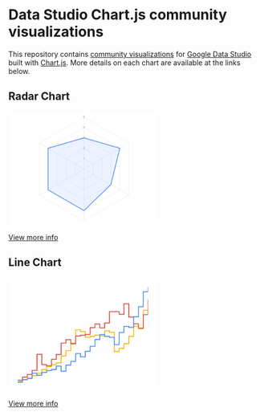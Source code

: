 # Data Studio Chart.js community visualizations

This repository contains [community visualizations][community viz] for [Google Data Studio][datastudio] built with [Chart.js][chartjs]. More details on each chart are available at the links below.

## Radar Chart

<img src="./radar/radar.png" width="300" />

[View more info][radar]

## Line Chart

<img src="./line/line.png" width="300" />

[View more info][line]

[community viz]: http://developers.google.com/datastudio/visualization
[datastudio]: https://datastudio.google.com
[chartjs]: https://www.chartjs.org/
[radar]: https://github.com/ClickInsight/community-visualizations/tree/master/chartjs/radar
[line]: https://github.com/ClickInsight/community-visualizations/tree/master/chartjs/line

